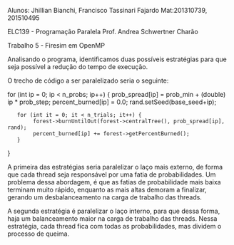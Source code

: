 Alunos: Jhillian Bianchi, Francisco Tassinari Fajardo
Mat:201310739, 201510495

ELC139 - Programação Paralela
Prof. Andrea Schwertner Charão


Trabalho 5 - Firesim em OpenMP

Analisando o programa, identificamos duas possíveis estratégias para que seja possível a redução do tempo de execução.

O trecho de código a ser paralelizado seria o seguinte:

for (int ip = 0; ip < n_probs; ip++) {
       prob_spread[ip] = prob_min + (double) ip * prob_step;
       percent_burned[ip] = 0.0;
       rand.setSeed(base_seed+ip);
         
       for (int it = 0; it < n_trials; it++) {
            forest->burnUntilOut(forest->centralTree(), prob_spread[ip], rand);
            percent_burned[ip] += forest->getPercentBurned();
       }
}


A primeira das estratégias seria paralelizar o laço mais externo, de forma que cada thread seja responsável por uma fatia de probabilidades. Um problema dessa abordagem, é que as fatias de probabilidade mais baixa terminam muito rápido, enquanto as mais altas demoram a finalizar, gerando um desbalanceamento na carga de trabalho das threads.

A segunda estratégia é paralelizar o laço interno, para que dessa forma, haja um balanceamento maior na carga de trabalho das threads. Nessa estratégia, cada thread fica com todas as probabilidades, mas dividem o processo de queima.





